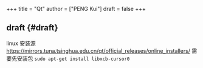 +++
title = "Qt"
author = ["PENG Kui"]
draft = false
+++

## draft {#draft}

linux 安装源
<https://mirrors.tuna.tsinghua.edu.cn/qt/official_releases/online_installers/>
需要先安装包 `sudo apt-get install libxcb-cursor0`
